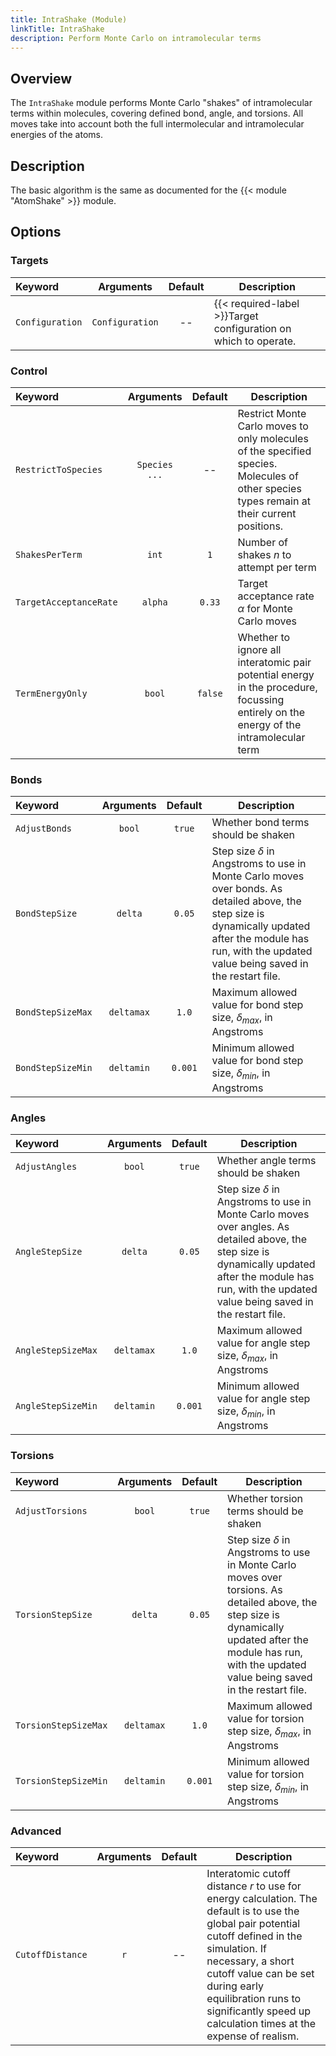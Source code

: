 ```yaml
---
title: IntraShake (Module)
linkTitle: IntraShake
description: Perform Monte Carlo on intramolecular terms
---
```


## Overview

The `IntraShake` module performs Monte Carlo "shakes" of intramolecular terms within molecules, covering defined bond, angle, and torsions. All moves take into account both the full intermolecular and intramolecular energies of the atoms.

## Description

The basic algorithm is the same as documented for the {{< module "AtomShake" >}} module.

## Options

### Targets

|Keyword|Arguments|Default|Description|
|:------|:--:|:-----:|-----------|
|`Configuration`|`Configuration`|--|{{< required-label >}}Target configuration on which to operate.|

### Control

|Keyword|Arguments|Default|Description|
|:------|:--:|:-----:|-----------|
|`RestrictToSpecies`|`Species ...`|--|Restrict Monte Carlo moves to only molecules of the specified species. Molecules of other species types remain at their current positions.|
|`ShakesPerTerm`|`int`|`1`|Number of shakes $n$ to attempt per term|
|`TargetAcceptanceRate`|`alpha`|`0.33`|Target acceptance rate $\alpha$ for Monte Carlo moves|
|`TermEnergyOnly`|`bool`|`false`|Whether to ignore all interatomic pair potential energy in the procedure, focussing entirely on the energy of the intramolecular term|

### Bonds

|Keyword|Arguments|Default|Description|
|:------|:--:|:-----:|-----------|
|`AdjustBonds`|`bool`|`true`|Whether bond terms should be shaken|
|`BondStepSize`|`delta`|`0.05`|Step size $\delta$ in Angstroms to use in Monte Carlo moves over bonds. As detailed above, the step size is dynamically updated after the module has run, with the updated value being saved in the restart file.|
|`BondStepSizeMax`|`deltamax`|`1.0`|Maximum allowed value for bond step size, $\delta_{max}$, in Angstroms|
|`BondStepSizeMin`|`deltamin`|`0.001`|Minimum allowed value for bond step size, $\delta_{min}$, in Angstroms|

### Angles

|Keyword|Arguments|Default|Description|
|:------|:--:|:-----:|-----------|
|`AdjustAngles`|`bool`|`true`|Whether angle terms should be shaken|
|`AngleStepSize`|`delta`|`0.05`|Step size $\delta$ in Angstroms to use in Monte Carlo moves over angles. As detailed above, the step size is dynamically updated after the module has run, with the updated value being saved in the restart file.|
|`AngleStepSizeMax`|`deltamax`|`1.0`|Maximum allowed value for angle step size, $\delta_{max}$, in Angstroms|
|`AngleStepSizeMin`|`deltamin`|`0.001`|Minimum allowed value for angle step size, $\delta_{min}$, in Angstroms|

### Torsions

|Keyword|Arguments|Default|Description|
|:------|:--:|:-----:|-----------|
|`AdjustTorsions`|`bool`|`true`|Whether torsion terms should be shaken|
|`TorsionStepSize`|`delta`|`0.05`|Step size $\delta$ in Angstroms to use in Monte Carlo moves over torsions. As detailed above, the step size is dynamically updated after the module has run, with the updated value being saved in the restart file.|
|`TorsionStepSizeMax`|`deltamax`|`1.0`|Maximum allowed value for torsion step size, $\delta_{max}$, in Angstroms|
|`TorsionStepSizeMin`|`deltamin`|`0.001`|Minimum allowed value for torsion step size, $\delta_{min}$, in Angstroms|

### Advanced

|Keyword|Arguments|Default|Description|
|:------|:--:|:-----:|-----------|
|`CutoffDistance`|`r`|--|Interatomic cutoff distance $r$ to use for energy calculation. The default is to use the global pair potential cutoff defined in the simulation. If necessary, a short cutoff value can be set during early equilibration runs to significantly speed up calculation times at the expense of realism.|
